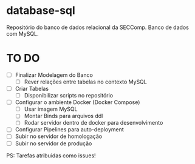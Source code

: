 # database-sql
Repositório do banco de dados relacional da SECComp.
Banco de dados com MySQL.

# TO DO
- [ ] Finalizar Modelagem do Banco  
  - [ ] Rever relações entre tabelas no contexto MySQL
- [ ] Criar Tabelas
    - [ ] Disponibilizar scripts no repositório
- [ ] Configurar o ambiente Docker (Docker Compose)
    - [ ] Usar imagem MySQL
    - [ ] Montar Binds para arquivos ddl
    - [ ] Rodar servidor dentro de docker para desenvolvimento
- [ ] Configurar Pipelines para auto-deployment
- [ ] Subir no servidor de homologação
- [ ] Subir no servidor de produção

PS: Tarefas atribuidas como issues!